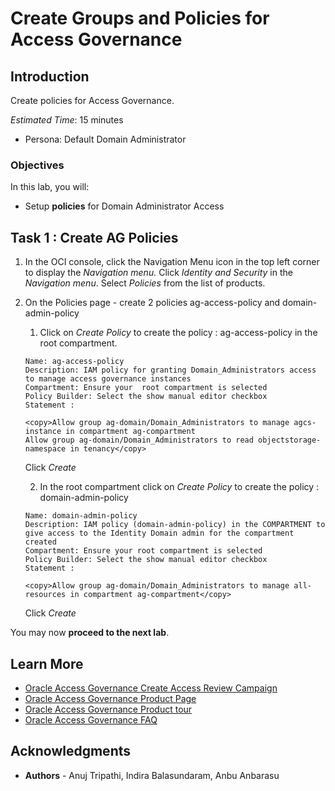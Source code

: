 # Create Groups and Policies for Access Governance

## Introduction

Create policies for Access Governance. 

*Estimated Time*: 15 minutes
* Persona: Default Domain Administrator


### Objectives

In this lab, you will:
* Setup **policies** for Domain Administrator Access 


## Task 1 : Create AG Policies 


1. In the OCI console, click the Navigation Menu icon in the top left corner to display the *Navigation menu.* Click *Identity and Security* in the *Navigation menu*. Select *Policies* from the list of products.

2. On the Policies page - create 2 policies ag-access-policy and domain-admin-policy
  
    1. Click on *Create Policy* to create the policy : ag-access-policy in the root compartment. 


    ```
    Name: ag-access-policy
    Description: IAM policy for granting Domain_Administrators access to manage access governance instances
    Compartment: Ensure your  root compartment is selected
    Policy Builder: Select the show manual editor checkbox
    Statement :
    ```
     ```
    <copy>Allow group ag-domain/Domain_Administrators to manage agcs-instance in compartment ag-compartment
    Allow group ag-domain/Domain_Administrators to read objectstorage-namespace in tenancy</copy>
      ```  

      Click *Create*


    2. In the root compartment click on *Create Policy* to create the policy : domain-admin-policy


    ```
    Name: domain-admin-policy
    Description: IAM policy (domain-admin-policy) in the COMPARTMENT to give access to the Identity Domain admin for the compartment created
    Compartment: Ensure your root compartment is selected
    Policy Builder: Select the show manual editor checkbox
    Statement :
    ```

    ```
    <copy>Allow group ag-domain/Domain_Administrators to manage all-resources in compartment ag-compartment</copy>
    ```

    Click *Create* 


  You may now **proceed to the next lab**. 

## Learn More

* [Oracle Access Governance Create Access Review Campaign](https://docs.oracle.com/en/cloud/paas/access-governance/pdapg/index.html)
* [Oracle Access Governance Product Page](https://www.oracle.com/security/cloud-security/access-governance/)
* [Oracle Access Governance Product tour](https://www.oracle.com/webfolder/s/quicktours/paas/pt-sec-access-governance/index.html)
* [Oracle Access Governance FAQ](https://www.oracle.com/security/cloud-security/access-governance/faq/)

## Acknowledgments
* **Authors** - Anuj Tripathi, Indira Balasundaram, Anbu Anbarasu 
